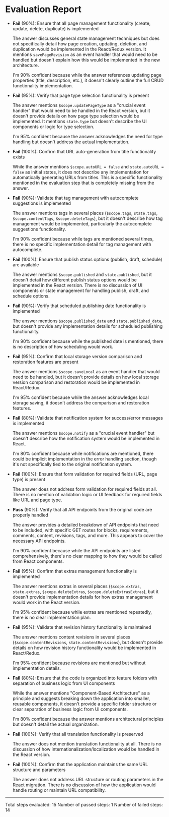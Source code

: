 # Evaluation Report

- **Fail** (90%): Ensure that all page management functionality (create, update, delete, duplicate) is implemented

    The answer discusses general state management techniques but does not specifically detail how page creation, updating, deletion, and duplication would be implemented in the React/Redux version. It mentions `savePageRevision` as an event handler that would need to be handled but doesn't explain how this would be implemented in the new architecture.

    I'm 90% confident because while the answer references updating page properties (title, description, etc.), it doesn't clearly outline the full CRUD functionality implementation.

- **Fail** (95%): Verify that page type selection functionality is present

    The answer mentions `$scope.updatePageType` as a "crucial event handler" that would need to be handled in the React version, but it doesn't provide details on how page type selection would be implemented. It mentions `state.type` but doesn't describe the UI components or logic for type selection.

    I'm 95% confident because the answer acknowledges the need for type handling but doesn't address the actual implementation.

- **Fail** (100%): Confirm that URL auto-generation from title functionality exists

    While the answer mentions `$scope.autoURL = false` and `state.autoURL = false` as initial states, it does not describe any implementation for automatically generating URLs from titles. This is a specific functionality mentioned in the evaluation step that is completely missing from the answer.

- **Fail** (90%): Validate that tag management with autocomplete suggestions is implemented

    The answer mentions tags in several places (`$scope.tags`, `state.tags`, `$scope.contentTags`, `$scope.deleteTags`), but it doesn't describe how tag management would be implemented, particularly the autocomplete suggestions functionality.

    I'm 90% confident because while tags are mentioned several times, there is no specific implementation detail for tag management with autocomplete.

- **Fail** (100%): Ensure that publish status options (publish, draft, schedule) are available

    The answer mentions `$scope.published` and `state.published`, but it doesn't detail how different publish status options would be implemented in the React version. There is no discussion of UI components or state management for handling publish, draft, and schedule options.

- **Fail** (90%): Verify that scheduled publishing date functionality is implemented

    The answer mentions `$scope.published_date` and `state.published_date`, but doesn't provide any implementation details for scheduled publishing functionality.

    I'm 90% confident because while the published date is mentioned, there is no description of how scheduling would work.

- **Fail** (95%): Confirm that local storage version comparison and restoration features are present

    The answer mentions `$scope.saveLocal` as an event handler that would need to be handled, but it doesn't provide details on how local storage version comparison and restoration would be implemented in React/Redux.

    I'm 95% confident because while the answer acknowledges local storage saving, it doesn't address the comparison and restoration features.

- **Fail** (80%): Validate that notification system for success/error messages is implemented

    The answer mentions `$scope.notify` as a "crucial event handler" but doesn't describe how the notification system would be implemented in React.

    I'm 80% confident because while notifications are mentioned, there could be implicit implementation in the error handling section, though it's not specifically tied to the original notification system.

- **Fail** (100%): Ensure that form validation for required fields (URL, page type) is present

    The answer does not address form validation for required fields at all. There is no mention of validation logic or UI feedback for required fields like URL and page type.

- **Pass** (90%): Verify that all API endpoints from the original code are properly handled

    The answer provides a detailed breakdown of API endpoints that need to be included, with specific GET routes for blocks, requirements, comments, content, revisions, tags, and more. This appears to cover the necessary API endpoints.

    I'm 90% confident because while the API endpoints are listed comprehensively, there's no clear mapping to how they would be called from React components.

- **Fail** (95%): Confirm that extras management functionality is implemented

    The answer mentions extras in several places (`$scope.extras`, `state.extras`, `$scope.deleteExtras`, `$scope.deleteExtrasExtras`), but it doesn't provide implementation details for how extras management would work in the React version.

    I'm 95% confident because while extras are mentioned repeatedly, there is no clear implementation plan.

- **Fail** (95%): Validate that revision history functionality is maintained

    The answer mentions content revisions in several places (`$scope.contentRevisions`, `state.contentRevisions`), but doesn't provide details on how revision history functionality would be implemented in React/Redux.

    I'm 95% confident because revisions are mentioned but without implementation details.

- **Fail** (80%): Ensure that the code is organized into feature folders with separation of business logic from UI components

    While the answer mentions "Component-Based Architecture" as a principle and suggests breaking down the application into smaller, reusable components, it doesn't provide a specific folder structure or clear separation of business logic from UI components.

    I'm 80% confident because the answer mentions architectural principles but doesn't detail the actual organization.

- **Fail** (100%): Verify that all translation functionality is preserved

    The answer does not mention translation functionality at all. There is no discussion of how internationalization/localization would be handled in the React version.

- **Fail** (100%): Confirm that the application maintains the same URL structure and parameters

    The answer does not address URL structure or routing parameters in the React migration. There is no discussion of how the application would handle routing or maintain URL compatibility.

---

Total steps evaluated: 15
Number of passed steps: 1
Number of failed steps: 14